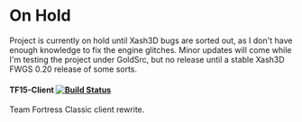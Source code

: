 # On Hold
Project is currently on hold until Xash3D bugs are sorted out, as I don't have enough knowledge to fix the engine glitches. Minor updates will come while I'm testing the project under GoldSrc, but no release until a stable Xash3D FWGS 0.20 release of some sorts.

#### TF15-Client [![Build Status](https://travis-ci.com/Velaron/tf15-client.svg)](https://travis-ci.com/Velaron/tf15-client)
Team Fortress Classic client rewrite.